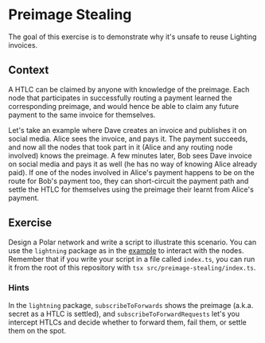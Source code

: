 # Preimage Stealing

The goal of this exercise is to demonstrate why it's unsafe to reuse Lighting invoices.

## Context

A HTLC can be claimed by anyone with knowledge of the preimage. Each node that participates in successfully routing a payment learned the corresponding preimage, and would hence be able to claim any future payment to the same invoice for themselves.

Let's take an example where Dave creates an invoice and publishes it on social media. Alice sees the invoice, and pays it. The payment succeeds, and now all the nodes that took part in it (Alice and any routing node involved) knows the preimage. A few minutes later, Bob sees Dave invoice on social media and pays it as well (he has no way of knowing Alice already paid). If one of the nodes involved in Alice's payment happens to be on the route for Bob's payment too, they can short-circuit the payment path and settle the HTLC for themselves using the preimage their learnt from Alice's payment.

## Exercise

Design a Polar network and write a script to illustrate this scenario. You can use the `lightning` package as in the [example](../example/index.ts) to interact with the nodes. Remember that if you write your script in a file called `index.ts`, you can run it from the root of this repository with `tsx src/preimage-stealing/index.ts`.

### Hints

In the `lightning` package, `subscribeToForwards` shows the preimage (a.k.a. secret as a HTLC is settled), and `subscribeToForwardRequests` let's you intercept HTLCs and decide whether to forward them, fail them, or settle them on the spot.
